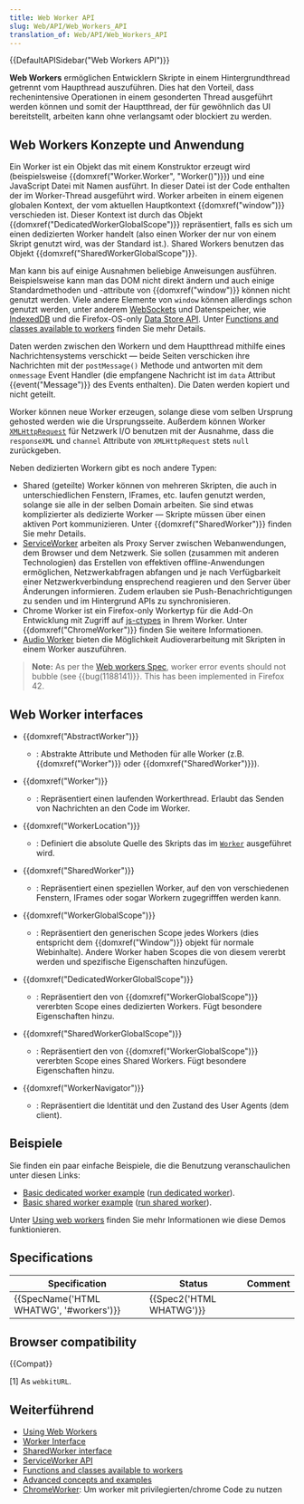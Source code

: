 ```yaml
---
title: Web Worker API
slug: Web/API/Web_Workers_API
translation_of: Web/API/Web_Workers_API
---
```

{{DefaultAPISidebar("Web Workers API")}}

**Web Workers** ermöglichen Entwicklern Skripte in einem Hintergrundthread getrennt vom Haupthread auszuführen. Dies hat den Vorteil, dass rechenintensive Operationen in einem gesonderten Thread ausgeführt werden können und somit der Hauptthread, der für gewöhnlich das UI bereitstellt, arbeiten kann ohne verlangsamt oder blockiert zu werden.

## Web Workers Konzepte und Anwendung

Ein Worker ist ein Objekt das mit einem Konstruktor erzeugt wird (beispielsweise {{domxref("Worker.Worker", "Worker()")}}) und eine JavaScript Datei mit Namen ausführt. In dieser Datei ist der Code enthalten der im Worker-Thread ausgeführt wird. Worker arbeiten in einem eigenen globalen Kontext, der vom aktuellen Hauptkontext {{domxref("window")}} verschieden ist. Dieser Kontext ist durch das Objekt {{domxref("DedicatedWorkerGlobalScope")}} repräsentiert, falls es sich um einen dedizierten Worker handelt (also einen Worker der nur von einem Skript genutzt wird, was der Standard ist.). Shared Workers benutzen das Objekt {{domxref("SharedWorkerGlobalScope")}}.

Man kann bis auf einige Ausnahmen beliebige Anweisungen ausführen. Beispielsweise kann man das DOM nicht direkt ändern und auch einige Standardmethoden und -attribute von {{domxref("window")}} können nicht genutzt werden. Viele andere Elemente von `window` können allerdings schon genutzt werden, unter anderem [WebSockets](/de/docs/WebSockets) und Datenspeicher, wie [IndexedDB](/de/docs/Web/API/IndexedDB_API) und die Firefox-OS-only [Data Store API](/de/docs/Web/API/Data_Store_API). Unter [Functions and classes available to workers](/de/docs/Web/API/Worker/Functions_and_classes_available_to_workers) finden Sie mehr Details.

Daten werden zwischen den Workern und dem Hauptthread mithilfe eines Nachrichtensystems verschickt — beide Seiten verschicken ihre Nachrichten mit der `postMessage()` Methode und antworten mit dem `onmessage` Event Handler (die empfangene Nachricht ist im `data` Attribut {{event("Message")}} des Events enthalten). Die Daten werden kopiert und nicht geteilt.

Worker können neue Worker erzeugen, solange diese vom selben Ursprung gehosted werden wie die Ursprungsseite. Außerdem können Worker [`XMLHttpRequest`](/de/docs/Web/API/XMLHttpRequest) für Netzwerk I/O benutzen mit der Ausnahme, dass die `responseXML` und `channel` Attribute von `XMLHttpRequest` stets `null` zurückgeben.

Neben dedizierten Workern gibt es noch andere Typen:

- Shared (geteilte) Worker können von mehreren Skripten, die auch in unterschiedlichen Fenstern, IFrames, etc. laufen genutzt werden, solange sie alle in der selben Domain arbeiten. Sie sind etwas komplizierter als dedizierte Worker — Skripte müssen über einen aktiven Port kommunizieren. Unter {{domxref("SharedWorker")}} finden Sie mehr Details.
- [ServiceWorker](/de/docs/Web/API/ServiceWorker_API) arbeiten als Proxy Server zwischen Webanwendungen, dem Browser und dem Netzwerk. Sie sollen (zusammen mit anderen Technologien) das Erstellen von effektiven offline-Anwendungen ermöglichen, Netzwerkabfragen abfangen und je nach Verfügbarkeit einer Netzwerkverbindung ensprechend reagieren und den Server über Änderungen informieren. Zudem erlauben sie Push-Benachrichtigungen zu senden und im Hintergrund APIs zu synchronisieren.
- Chrome Worker ist ein Firefox-only Workertyp für die Add-On Entwicklung mit Zugriff auf [js-ctypes](https://developer.mozilla.org/en/js-ctypes) in Ihrem Worker. Unter {{domxref("ChromeWorker")}} finden Sie weitere Informationen.
- [Audio Worker](/de/docs/Web/API/Web_Audio_API#Audio_Workers) bieten die Möglichkeit Audioverarbeitung mit Skripten in einem Worker auszuführen.

> **Note:** As per the [Web workers Spec](https://html.spec.whatwg.org/multipage/workers.html#runtime-script-errors-2), worker error events should not bubble (see {{bug(1188141)}}. This has been implemented in Firefox 42.

## Web Worker interfaces

- {{domxref("AbstractWorker")}}
  - : Abstrakte Attribute und Methoden für alle Worker (z.B. {{domxref("Worker")}} oder {{domxref("SharedWorker")}}).
- {{domxref("Worker")}}
  - : Repräsentiert einen laufenden Workerthread. Erlaubt das Senden von Nachrichten an den Code im Worker.
- {{domxref("WorkerLocation")}}
  - : Definiert die absolute Quelle des Skripts das im [`Worker`](/de/docs/Web/API/Worker "The Worker interface of the Web Workers API represents a background task that can be easily created and can send messages back to its creator. Creating a worker is as simple as calling the Worker() constructor and specifying a script to be run in the worker thread.") ausgeführet wird.

- {{domxref("SharedWorker")}}
  - : Repräsentiert einen speziellen Worker, auf den von verschiedenen Fenstern, IFrames oder sogar Workern zugegrifffen werden kann.
- {{domxref("WorkerGlobalScope")}}
  - : Repräsentiert den generischen Scope jedes Workers (dies entspricht dem {{domxref("Window")}} objekt für normale Webinhalte). Andere Worker haben Scopes die von diesem vererbt werden und spezifische Eigenschaften hinzufügen.
- {{domxref("DedicatedWorkerGlobalScope")}}
  - : Repräsentiert den von {{domxref("WorkerGlobalScope")}} vererbten Scope eines dedizierten Workers. Fügt besondere Eigenschaften hinzu.
- {{domxref("SharedWorkerGlobalScope")}}
  - : Repräsentiert den von {{domxref("WorkerGlobalScope")}} vererbten Scope eines Shared Workers. Fügt besondere Eigenschaften hinzu.
- {{domxref("WorkerNavigator")}}
  - : Repräsentiert die Identität und den Zustand des User Agents (dem client).

## Beispiele

Sie finden ein paar einfache Beispiele, die die Benutzung veranschaulichen unter diesen Links:

- [Basic dedicated worker example](https://github.com/mdn/simple-web-worker) ([run dedicated worker](http://mdn.github.io/simple-web-worker/)).
- [Basic shared worker example](https://github.com/mdn/simple-shared-worker) ([run shared worker](http://mdn.github.io/simple-shared-worker/)).

Unter [Using web workers](/de/docs/Web/API/Web_Workers_API/Using_web_workers) finden Sie mehr Informationen wie diese Demos funktionieren.

## Specifications

| Specification                                        | Status                           | Comment |
| ---------------------------------------------------- | -------------------------------- | ------- |
| {{SpecName('HTML WHATWG', '#workers')}} | {{Spec2('HTML WHATWG')}} |         |

## Browser compatibility

{{Compat}}

\[1] As `webkitURL`.

## Weiterführend

- [Using Web Workers](/de/docs/Web/API/Web_Workers_API/basic_usage)
- [Worker Interface](/de/docs/Web/API/Worker)
- [SharedWorker interface](/de/docs/Web/API/SharedWorker)
- [ServiceWorker API](/de/docs/Web/API/ServiceWorker_API)
- [Functions and classes available to workers](/de/docs/Web/API/Worker/Functions_and_classes_available_to_workers)
- [Advanced concepts and examples](/de/docs/Web/API/Web_Workers_API/Advanced_concepts_and_examples)
- [ChromeWorker](/de/docs/Web/API/ChromeWorker): Um worker mit privilegierten/chrome Code zu nutzen
